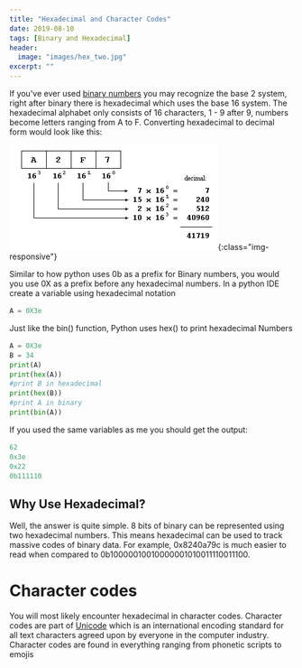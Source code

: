 ```yaml
---
title: "Hexadecimal and Character Codes"
date: 2019-08-10
tags: [Binary and Hexadecimal]
header:
  image: "images/hex_two.jpg"
excerpt: ""
---
```

If you've ever used [binary numbers](https://patchyst.github.io/binaryintro/) you may recognize the base 2 system, right after binary there is hexadecimal which uses the base 16 system. The hexadecimal alphabet only consists of 16 characters, 1 - 9 after 9, numbers become letters ranging from A to F. Converting hexadecimal to decimal form would look like this:

![hexadecimal-conversion](/images/base_hex.jpg){:class="img-responsive"}

Similar to how python uses 0b as a prefix for Binary numbers, you would you use 0X as a prefix before any hexadecimal numbers. In a python IDE create a variable using hexadecimal notation
```python
A = 0X3e
```
Just like the bin() function, Python uses hex() to print hexadecimal Numbers
```python
A = 0X3e
B = 34
print(A)
print(hex(A))
#print B in hexadecimal
print(hex(B))
#print A in binary
print(bin(A))
```
If you used the same variables as me you should get the output:
```python
62
0x3e
0x22
0b111110
```
## Why Use Hexadecimal?
Well, the answer is quite simple. 8 bits of binary can be represented using two hexadecimal numbers. This means hexadecimal can be used to track massive codes of binary data. For example, 0x8240a79c is much easier to read when compared to 0b10000010010000001010011110011100.

# Character codes
You will most likely encounter hexadecimal in character codes. Character codes are part of [Unicode](https://patchyst.github.io/binaryintro/) which is an international encoding standard for all text characters agreed upon by everyone in the computer industry. Character codes are found in everything ranging from phonetic scripts to emojis
